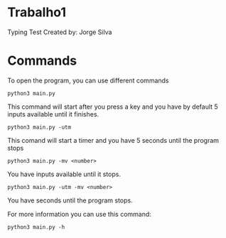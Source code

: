 # Trabalho1
Typing Test
Created by: Jorge Silva

# Commands
To open the program, you can use different commands
```
python3 main.py
```
This command will start after you press a key and you have by default 5 inputs available until it finishes.
```
python3 main.py -utm
```
This comand will start a timer and you have 5 seconds until the program stops
```
python3 main.py -mv <number>
```
You have <number> inputs available until it stops.
```
python3 main.py -utm -mv <number>
```
You have <number> seconds until the program stops.

For more information you can use this command:
```
python3 main.py -h
```
